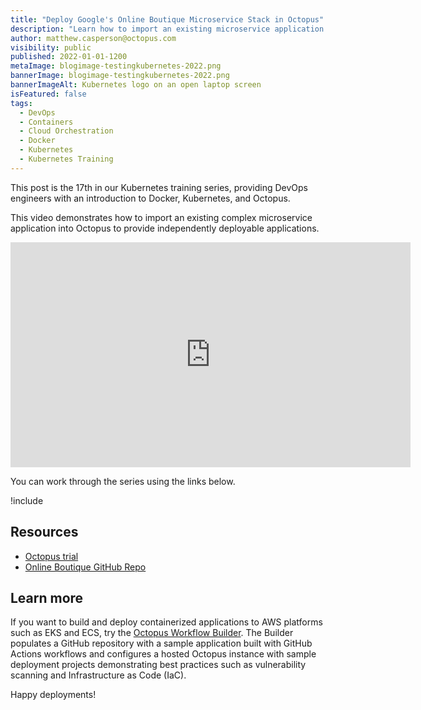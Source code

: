 ```yaml
---
title: "Deploy Google's Online Boutique Microservice Stack in Octopus"
description: "Learn how to import an existing microservice application stack into Octopus, as part of our Kubernetes training series."
author: matthew.casperson@octopus.com
visibility: public
published: 2022-01-01-1200
metaImage: blogimage-testingkubernetes-2022.png
bannerImage: blogimage-testingkubernetes-2022.png
bannerImageAlt: Kubernetes logo on an open laptop screen
isFeatured: false
tags: 
  - DevOps
  - Containers
  - Cloud Orchestration
  - Docker 
  - Kubernetes
  - Kubernetes Training
---
```


This post is the 17th in our Kubernetes training series, providing DevOps engineers with an introduction to Docker, Kubernetes, and Octopus. 

This video demonstrates how to import an existing complex microservice application into Octopus to provide independently deployable applications.

<p style="text-align:center"><iframe src="https://fast.wistia.net/embed/iframe/2662pwh511?videoFoam=true" title="17. Deploy Google's Online Boutique Microservice Stack in Octopus" allow="autoplay; fullscreen" allowtransparency="true" frameborder="0" scrolling="no" class="wistia_embed" name="wistia_embed" msallowfullscreen width="640px" height="360px"></iframe></p>

You can work through the series using the links below.

!include <k8s-training-toc>

## Resources

* [Octopus trial](https://octopus.com/start)
* [Online Boutique GitHub Repo](https://github.com/GoogleCloudPlatform/microservices-demo/)

## Learn more

If you want to build and deploy containerized applications to AWS platforms such as EKS and ECS, try the [Octopus Workflow Builder](https://octopusworkflowbuilder.octopus.com/#/). The Builder populates a GitHub repository with a sample application built with GitHub Actions workflows and configures a hosted Octopus instance with sample deployment projects demonstrating best practices such as vulnerability scanning and Infrastructure as Code (IaC). 

Happy deployments! 

